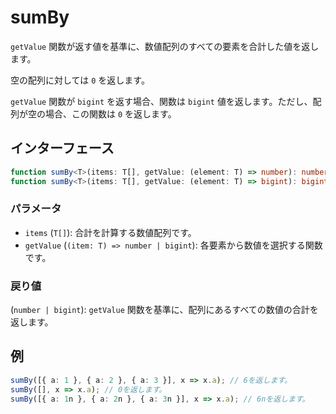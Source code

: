 # sumBy

`getValue` 関数が返す値を基準に、数値配列のすべての要素を合計した値を返します。

空の配列に対しては `0` を返します。

`getValue` 関数が `bigint` を返す場合、関数は `bigint` 値を返します。ただし、配列が空の場合、この関数は `0` を返します。

## インターフェース

```typescript
function sumBy<T>(items: T[], getValue: (element: T) => number): number;
function sumBy<T>(items: T[], getValue: (element: T) => bigint): bigint | number;
```

### パラメータ

- `items` (`T[]`): 合計を計算する数値配列です。
- `getValue` (`(item: T) => number | bigint`): 各要素から数値を選択する関数です。

### 戻り値

(`number | bigint`): `getValue` 関数を基準に、配列にあるすべての数値の合計を返します。

## 例

```typescript
sumBy([{ a: 1 }, { a: 2 }, { a: 3 }], x => x.a); // 6を返します。
sumBy([], x => x.a); // 0を返します。
sumBy([{ a: 1n }, { a: 2n }, { a: 3n }], x => x.a); // 6nを返します。
```
